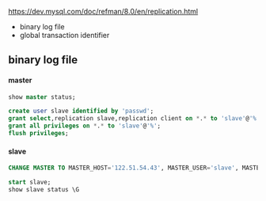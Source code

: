 https://dev.mysql.com/doc/refman/8.0/en/replication.html

- binary log file
- global transaction identifier

## binary log file

#### master

``` sql
show master status;

create user slave identified by 'passwd';
grant select,replication slave,replication client on *.* to 'slave'@'%';
grant all privileges on *.* to 'slave'@'%';
flush privileges;
```

#### slave

``` sql
CHANGE MASTER TO MASTER_HOST='122.51.54.43', MASTER_USER='slave', MASTER_PASSWORD='passwd', MASTER_PORT=3307, MASTER_LOG_FILE='mysql-bin.000005', MASTER_LOG_POS=1420, MASTER_CONNECT_RETRY=30;

start slave;
show slave status \G

```